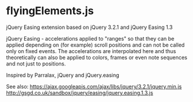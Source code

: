# flyingElements.js
jQuery Easing extension based on jQuery 3.2.1 and jQuery Easing 1.3

jQuery Easing - accelerations applied to "ranges" so that they can be applied depending on (for example) scroll positions and 
can not be called only on fixed events. The accelerations are interpolated here and thus theoretically can also be applied 
to colors, frames or even note sequences and not just to positions.

Inspired by Parralax, jQuery and jQuery.easing

See also:
https://ajax.googleapis.com/ajax/libs/jquery/3.2.1/jquery.min.js
http://gsgd.co.uk/sandbox/jquery/easing/jquery.easing.1.3.js
